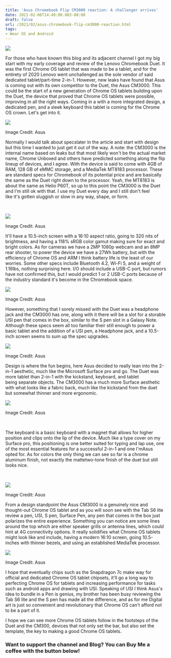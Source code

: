 ```yaml
---
title: 'Asus Chromebook Flip CM3000 reaction: A challenger arrives'
date: 2021-02-06T14:49:00.003-08:00
draft: false
url: /2021/02/asus-chromebook-flip-cm3000-reaction.html
tags: 
- Wear OS and Android
---
```


[![](https://1.bp.blogspot.com/-jvafyzvYOcE/YBi0J8_uijI/AAAAAAAAM5w/Qg7rvqLOpsws_EvYPWZ8tqiroS8OvWnQACNcBGAsYHQ/s320/Asus%2BCM3000.png)](https://1.bp.blogspot.com/-jvafyzvYOcE/YBi0J8_uijI/AAAAAAAAM5w/Qg7rvqLOpsws_EvYPWZ8tqiroS8OvWnQACNcBGAsYHQ/s700/Asus%2BCM3000.png)

  

For those who have known this blog and its adjacent channel I got my big start with my early coverage and review of the Lenovo Chromebook Duet. It was the first Chrome OS tablet that was made to be a tablet, and for the entirety of 2020 Lenovo went unchallenged as the sole vendor of said dedicated tablet/part-time 2-in-1. However, new leaks have found that Asus is coming out with its own competitor to the Duet, the Asus CM3000. This could be the start of a new generation of Chrome OS tablets building upon the Duet, the device that proved that Chrome OS tablets were possible, improving in all the right ways. Coming in a with a more integrated design, a dedicated pen, and a sleek keyboard this tablet is coming for the Chrome OS crown. Let's get into it.

[![](https://lh3.googleusercontent.com/-uOBVNrlfGnU/YB8a8E8CFjI/AAAAAAAAM9M/YE8HkSG9U34Q7_KwRoGlpdDA_QdPuCZVgCNcBGAsYHQ/w640-h478/image.png)](https://lh3.googleusercontent.com/-uOBVNrlfGnU/YB8a8E8CFjI/AAAAAAAAM9M/YE8HkSG9U34Q7_KwRoGlpdDA_QdPuCZVgCNcBGAsYHQ/image.png)

Image Credit: Asus

  
  

Normally I would talk about specslater in the article and start with design but this time I wanted to just get it out of the way. A note: the CM3000 is the internal name based on leaks but that most likely won't be the actual market name, Chrome Unboxed and others have predicted something along the flip lineup of devices, and I agree. With the device is said to come with 4GB of RAM, 128 GB of eMMC storage, and a MediaTek MT8183 processor. These are standard specs for Chromebook of its potential price and are basically the same as the Duet right down to the processor. Yeah, the MT8183 is about the same as Helio P60T, so up to this point the CM3000 is the Duet and I'm still ok with that. I use my Duet every day and I still don't feel like it's gotten sluggish or slow in any way, shape, or form. 

 

[![](https://lh3.googleusercontent.com/-hUi5dX0-QTw/YB8bUdjJ-bI/AAAAAAAAM9U/9r-rKpKhEzAhww1rqQYLLiiozwA73tHvQCNcBGAsYHQ/image.png)](https://lh3.googleusercontent.com/-hUi5dX0-QTw/YB8bUdjJ-bI/AAAAAAAAM9U/9r-rKpKhEzAhww1rqQYLLiiozwA73tHvQCNcBGAsYHQ/image.png)

Image Credit: Asus

  
  

It'll have a 10.5-inch screen with a 16:10 aspect ratio, going to 320 nits of brightness, and having a 118% sRGB color gamut making sure for exact and bright colors. As for cameras we have a 2MP 1080p webcam and an 8MP rear shooter, to power the device we have a 27Wh battery, but with the efficiency of Chrome OS and ARM I think battery life is the least of our worries. Some other specs include Bluetooth 4.2, Wi-Fi 5, and a weight of 1.16lbs, nothing surprising here. I/O should include a USB-C port, but rumors have not confirmed this, but I would predict 1 or 2 USB-C ports because of the industry standard it's become in the Chromebook space. 

  

  

[![](https://lh3.googleusercontent.com/-8Zvay_L-7Jk/YB8b5VKnbrI/AAAAAAAAM9k/Qd8yAgQFjQg41FQqw3dEYWhwX83tyEdUgCNcBGAsYHQ/w640-h478/image.png)](https://lh3.googleusercontent.com/-8Zvay_L-7Jk/YB8b5VKnbrI/AAAAAAAAM9k/Qd8yAgQFjQg41FQqw3dEYWhwX83tyEdUgCNcBGAsYHQ/image.png)

Image Credit: Asus

  

However, something that I sorely missed with the Duet was a headphone jack and the CM3000 has one, along with it there will be a slot for a storable USI pen that comes in the box, similar to the S pen slot in a Galaxy Note. Although these specs seem all too familiar their still enough to power a basic tablet and the addition of a USI pen, a Headphone jack, and a 10.5-inch screen seems to sum up the spec upgrades. 

[![](https://lh3.googleusercontent.com/-zERAdCATRlc/YB8cAIX451I/AAAAAAAAM9o/AVgP6aLIiM8IXeOU7r2peRaYbnBGTyIqACNcBGAsYHQ/w640-h478/image.png)](https://lh3.googleusercontent.com/-zERAdCATRlc/YB8cAIX451I/AAAAAAAAM9o/AVgP6aLIiM8IXeOU7r2peRaYbnBGTyIqACNcBGAsYHQ/image.png)

Image Credit: Asus

  
  

Design is where the fun begins, here Asus decided to really lean into the 2-in-1 aesthetic, much like the Microsoft Surface pro and go. The Duet was more tablet than 2-in-1 with the kickstand, keyboard, and tablet being separate objects. The CM3000 has a much more Surface aesthetic with what looks like a fabric back, much like the kickstand from the duet but somewhat thinner and more ergonomic.

  

[![](https://lh3.googleusercontent.com/-OG-9BLc5OL4/YB8cHf2X5tI/AAAAAAAAM9s/hHeoJusANn0K11CJbV3ut_3Iyq8ZTvrDwCNcBGAsYHQ/w640-h480/image.png)](https://lh3.googleusercontent.com/-OG-9BLc5OL4/YB8cHf2X5tI/AAAAAAAAM9s/hHeoJusANn0K11CJbV3ut_3Iyq8ZTvrDwCNcBGAsYHQ/image.png)

Image Credit: Asus

  
 

The keyboard is a basic keyboard with a magnet that allows for higher position and clips onto the lip of the device. Much like a type cover on my Surface pro, this positioning is one better suited for typing and lap use, one of the most essential features for a successful 2-in-1 and one I'mAsus opted for. As for colors the only thing we can see so far is a chrome aluminum finish, not exactly the mattetwo-tone finish of the duet but still looks nice. 

  
 

[![](https://lh3.googleusercontent.com/-8UqLgM9ddKw/YB8caKrkcZI/AAAAAAAAM98/VIuAiqjan20n3jMACEX_vBh2gdKd7UB1ACNcBGAsYHQ/w640-h612/image.png)](https://lh3.googleusercontent.com/-8UqLgM9ddKw/YB8caKrkcZI/AAAAAAAAM98/VIuAiqjan20n3jMACEX_vBh2gdKd7UB1ACNcBGAsYHQ/image.png)

Image Credit: Asus

  

From a design standpoint the Asus CM3000 is a genuinely nice and thought-out Chrome OS tablet and as you will soon see with the Tab S6 lite review a pen, USI, S pen, Surface Pen, any pen that comes in the box just polarizes the entire experience. Something you can notice are some lines around the top which are either speaker grills or antenna lines, which could hint at 4G connectivity options. It really solidifies what Chrome OS tablets might look like and include, having a modern 16:10 screen, going 10.5-inches with thinner bezels, and using an established MediaTek processor. 

[![](https://lh3.googleusercontent.com/-R19phWgRWfc/YB8cgEeI8zI/AAAAAAAAM-A/iKvtmKdOuL8Ga5nwlt2MkZhkN9RGiXNHwCNcBGAsYHQ/w531-h640/image.png)](https://lh3.googleusercontent.com/-R19phWgRWfc/YB8cgEeI8zI/AAAAAAAAM-A/iKvtmKdOuL8Ga5nwlt2MkZhkN9RGiXNHwCNcBGAsYHQ/image.png)

Image Credit: Asus

  
  

I hope that eventually chips such as the Snapdragon 7c make way for official and dedicated Chrome OS tablet chipsets, it'll go a long way to perfecting Chrome OS for tablets and increasing performance for tasks such as android apps and drawing with USI. Speaking of USI I think Asus's idea to bundle in a Pen is genius, my brother has been busy reviewing the Tab S6 lite and the S pen has made all the difference, and as for me Digital art is just so convenient and revolutionary that Chrome OS can't afford not to be a part of it. 

  

I hope we can see more Chrome OS tablets follow in the footsteps of the Duet and the CM300, devices that not only set the bar, but also set the template, the key to making a good Chrome OS tablets.

  

### Want to support the channel and Blog? You can Buy Me a coffee with the button below!